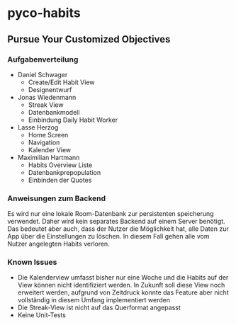# pyco-habits
## Pursue Your Customized Objectives
### Aufgabenverteilung
- Daniel Schwager
    - Create/Edit Habit View
    - Designentwurf
- Jonas Wiedenmann
    - Streak View
    - Datenbankmodell
    - Einbindung Daily Habit Worker
- Lasse Herzog
    - Home Screen
    - Navigation
    - Kalender View
- Maximilian Hartmann
    - Habits Overview Liste
    - Datenbankprepopulation
    - Einbinden der Quotes

### Anweisungen zum Backend
Es wird nur eine lokale Room-Datenbank zur persistenten speicherung verwendet. Daher wird kein separates Backend auf einem Server benötigt. Das bedeutet aber auch, dass der Nutzer die Möglichkeit hat, alle Daten zur App über die Einstellungen zu löschen. In diesem Fall gehen alle vom Nutzer angelegten Habits verloren.

### Known Issues
- Die Kalenderview umfasst bisher nur eine Woche und die Habits auf der View können nicht identifiziert werden. In Zukunft soll diese View noch erweitert werden, aufgrund von Zeitdruck konnte das Feature aber nicht vollständig in diesem Umfang implementiert werden
- Die Streak-View ist nicht auf das Querformat angepasst
- Keine Unit-Tests
